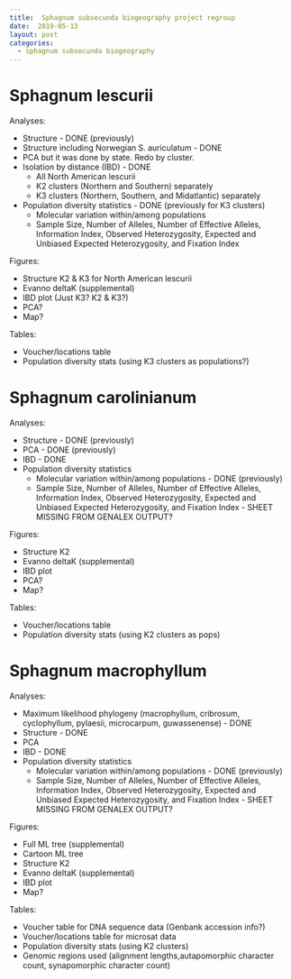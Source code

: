```yaml
---
title:  Sphagnum subsecunda biogeography project regroup
date:  2019-05-13
layout: post
categories:
  - sphagnum subsecunda biogeography
---
```


# Sphagnum lescurii

Analyses:
  * Structure - DONE (previously)
  * Structure including Norwegian S. auriculatum - DONE
  * PCA but it was done by state. Redo by cluster.
  * Isolation by distance (IBD) - DONE
    - All North American lescurii
    - K2 clusters (Northern and Southern) separately
    - K3 clusters (Northern, Southern, and Midatlantic) separately
  * Population diversity statistics - DONE (previously for K3 clusters)
    - Molecular variation within/among populations
    - Sample Size, Number of Alleles, Number of Effective Alleles, Information Index, Observed Heterozygosity, Expected and Unbiased Expected Heterozygosity, and Fixation Index

Figures:
  * Structure K2 & K3 for North American lescurii
  * Evanno deltaK (supplemental)
  * IBD plot (Just K3? K2 & K3?)
  * PCA?
  * Map?

Tables:
  * Voucher/locations table
  * Population diversity stats (using K3 clusters as populations?)

# Sphagnum carolinianum

Analyses:
  * Structure - DONE (previously)
  * PCA - DONE (previously)
  * IBD - DONE
  * Population diversity statistics
    - Molecular variation within/among populations - DONE (previously)
    - Sample Size, Number of Alleles, Number of Effective Alleles, Information Index, Observed Heterozygosity, Expected and Unbiased Expected Heterozygosity, and Fixation Index - SHEET MISSING FROM GENALEX OUTPUT?

Figures:
  * Structure K2
  * Evanno deltaK (supplemental)
  * IBD plot
  * PCA?
  * Map?

Tables:
  * Voucher/locations table
  * Population diversity stats (using K2 clusters as pops)

# Sphagnum macrophyllum

Analyses:
  * Maximum likelihood phylogeny (macrophyllum, cribrosum, cyclophyllum, pylaesii, microcarpum, guwassenense) - DONE
  * Structure - DONE
  * PCA
  * IBD - DONE
  * Population diversity statistics
    - Molecular variation within/among populations - DONE (previously)
    - Sample Size, Number of Alleles, Number of Effective Alleles, Information Index, Observed Heterozygosity, Expected and Unbiased Expected Heterozygosity, and Fixation Index - SHEET MISSING FROM GENALEX OUTPUT?

Figures:
  * Full ML tree (supplemental)
  * Cartoon ML tree
  * Structure K2
  * Evanno deltaK (supplemental)
  * IBD plot
  * Map?

Tables:
  * Voucher table for DNA sequence data (Genbank accession info?)
  * Voucher/locations table for microsat data
  * Population diversity stats (using K2 clusters)
  * Genomic regions used (alignment lengths,autapomorphic character count, synapomorphic character count)

